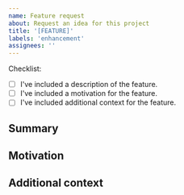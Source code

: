 ```yaml
---
name: Feature request
about: Request an idea for this project
title: '[FEATURE]'
labels: 'enhancement'
assignees: ''
---
```


Checklist:  <!--You MUST either [x] check or [ ] ~strike through~ every item.-->

- [ ] I've included a description of the feature.
- [ ] I've included a motivation for the feature.
- [ ] I've included additional context for the feature.

## Summary

<!-- One paragraph explanation of the feature. -->

## Motivation

<!-- Why are we doing this? What use cases does it support? What is the expected outcome? -->

## Additional context

<!-- Add any other context or screenshots about the feature request here. -->
